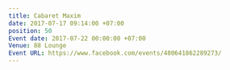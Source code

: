 ```yaml
---
title: Cabaret Maxim
date: 2017-07-17 09:14:00 +07:00
position: 50
Event date: 2017-07-22 00:00:00 +07:00
Venue: 88 Lounge
Event URL: https://www.facebook.com/events/480641862289273/
---
```


